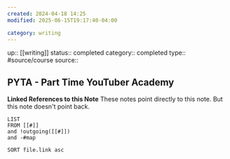 ```yaml
---
created: 2024-04-18 14:25
modified: 2025-06-15T19:17:40-04:00

category: writing
---
```

up::  [[writing]]
status:: completed
category:: completed
type:: #source/course
source::
## PYTA - Part Time YouTuber Academy


**Linked References to this Note**
These notes point directly to this note. But this note doesn't point back.
```dataview
LIST
FROM [[#]]
and !outgoing([[#]])
and -#map

SORT file.link asc
```
